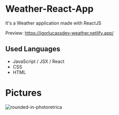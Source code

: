 # Weather-React-App
It's a Weather application made with ReactJS

Preview: https://igorlucassdev-weather.netlify.app/

## Used Languages
* JavaScript / JSX / React
* CSS
* HTML

# Pictures

![rounded-in-photoretrica](https://github.com/IgorLucassDev/weather-react-app/assets/62673756/8e01d94f-3eef-4cc0-902f-04ca7e7dc604)

